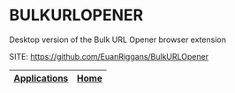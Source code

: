 # BULKURLOPENER
 
 Desktop version of the Bulk URL Opener browser extension
 
 SITE: https://github.com/EuanRiggans/BulkURLOpener

 | [Applications](https://portable-linux-apps.github.io/apps.html) | [Home](https://portable-linux-apps.github.io)
 | --- | --- |
